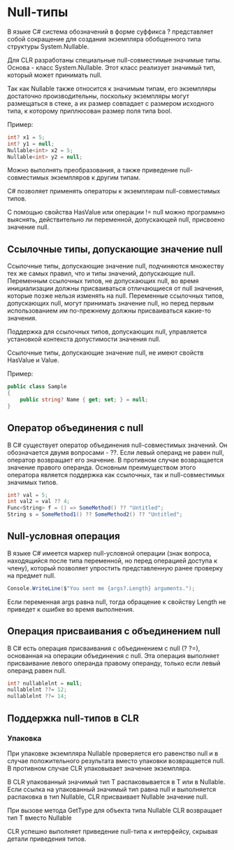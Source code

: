 # Null-типы

В языке C# система обозначений в форме суффикса ? представляет собой сокращение для создания экземпляра обобщенного типа структуры System.Nullable<T>.

Для CLR разработаны специальные null-совместимые значимые типы. Основа - класс System.Nullable<T>. Этот класс реализует значимый тип, который может принимать null.

Так как Nullable<T> также относится к значимым типам, его экземпляры достаточно производительны, поскольку экземпляры могут размещаться в стеке, а их размер совпадает с размером исходного типа, к которому приплюсован размер поля типа bool.

Пример:

```csharp
int? x1 = 5;
int? y1 = null;
Nullable<int> x2 = 5;
Nullable<int> y2 = null;
```

Можно выполнять преобразования, а также приведение null-совместимых экземпляров к другим типам.

C# позволяет применять операторы к экземплярам null-совместимых типов.

С помощью свойства HasValue или операции != null можно программно выяснять, действительно ли переменной, допускающей null, присвоено значение null.

## Ссылочные типы, допускающие значение null

Ссылочные типы, допускающие значение null, подчиняются множеству тех же самых правил, что и типы значений, допускающие null. Переменным ссылочных типов, не допускающих null, во время инициализации должны присваиваться отличающиеся от null значения, которые позже нельзя изменять на null. Переменные ссылочных типов, допускающих null, могут принимать значение null, но перед первым использованием им по-прежнему должны присваиваться какие-то значения.

Поддержка для ссылочных типов, допускающих null, управляется установкой контекста допустимости значения null.

Cсылочные типы, допускающие значение null, не имеют свойств HasValue и Value.

Пример:

```csharp
public class Sample
{
    public string? Name { get; set; } = null;
}
```

## Оператор объединения с null

В C# существует оператор объединения null-совместимых значений. Он обозначается двумя вопросами - ??. Если левый операнд не равен null, оператор возвращает его значение. В противном случае возвращается значение правого операнда. Основным преимуществом этого оператора является поддержка как ссылочных, так и null-совместимых значимых типов.

```csharp
int? val = 5;
int val2 = val ?? 4;
Func<String> f = () => SomeMethod() ?? "Untitled";
String s = SomeMethod1() ?? SomeMethod2() ?? "Untitled";
```

## Null-условная операция

В языке C# имеется маркер null-условной операции (знак вопроса, находящийся после типа переменной, но перед операцией доступа к члену), который позволяет упростить представленную ранее проверку на предмет null.

```csharp
Console.WriteLine($"You sent me {args?.Length} arguments.");
```

Если переменная args равна null, тогда обращение к свойству Length не приведет к ошибке во время выполнения.

## Операция присваивания с объединением null

В C# есть операция присваивания с объединением с null (? ?=), основанная на операции объединения с null. Эта операция выполняет присваивание левого операнда правому операнду, только если левый операнд равен null.

```csharp
int? nullablelnt = null;
nullablelnt ??= 12;
nullablelnt ??= 14;
```

## Поддержка null-типов в CLR

### Упаковка

При упаковке экземпляра Nullable<T> проверяется его равенство null и в случае положительного результата вместо упаковки возвращается null. В противном случае CLR упаковывает значение экземпляра.

В CLR упакованный значимый тип T распаковывается в T или в Nullable<T>. Если ссылка на упакованный значимый тип равна null и выполняется распаковка в тип Nullable<T>, CLR присваивает Nullable<T> значение null.

При вызове метода GetType для объекта типа Nullable<T> CLR возвращает тип T вместо Nullable<T>

CLR успешно выполняет приведение null-типа к интерфейсу, скрывая детали приведения типов.




